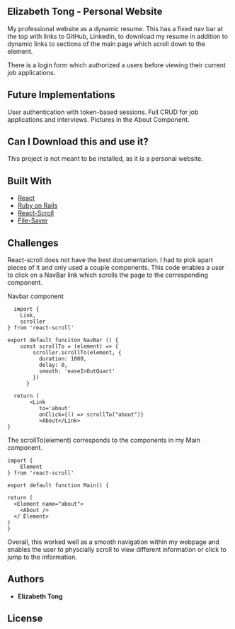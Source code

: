 ## Elizabeth Tong - Personal Website

My professional website as a dynamic resume. This has a fixed nav bar at the top with links to GitHub, LinkedIn, to download my resume in addition to dynamic links to sections of the main page which scroll down to the element.

There is a login form which authorized a users before viewing their current job applications.

## Future Implementations

User authentication with token-based sessions.
Full CRUD for job applications and interviews.
Pictures in the About Component.


## Can I Download this and use it?

This project is not meant to be installed, as it is a personal website.


## Built With

* [React](https://github.com/facebook/create-react-app)
* [Ruby on Rails](https://github.com/rails/rails) 
* [React-Scroll](https://github.com/fisshy/react-scroll)
* [File-Saver](https://github.com/eligrey/FileSaver.js/)

## Challenges

React-scroll does not have the best documentation. I had to pick apart pieces of it and only used a couple components. This code enables a user to click on a NavBar link which scrolls the page to the corresponding component. 

Navbar component 

```
  import {
    Link, 
    scroller
} from 'react-scroll'

export default funciton NavBar () {
    const scrollTo = (element) => {
        scroller.scrollTo(element, {
          duration: 1000,
          delay: 0,
          smooth: 'easeInOutQuart'
        })
      }
      
  return (
       <Link 
          to='about'
          onClick={() => scrollTo("about")}
          >About</Link>
}
```

The scrollTo(element) corresponds to the <Element name="" > components in my Main component.
  
```
import {
    Element
} from 'react-scroll'

export default function Main() {

return (
  <Element name="about">
    <About />
  </ Element>
)
}
```
Overall, this worked well as a smooth navigation within my webpage and enables the user to physcially scroll to view different information or click to jump to the information.


## Authors

* **Elizabeth Tong** 

## License

